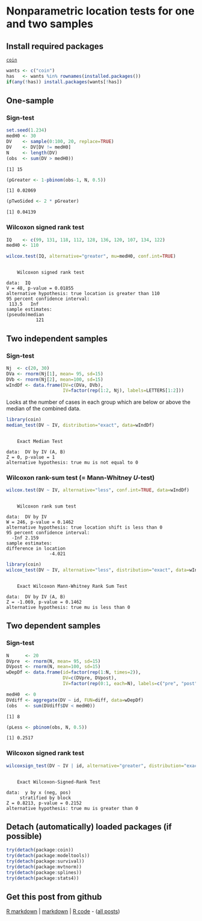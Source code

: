 Nonparametric location tests for one and two samples
=========================

Install required packages
-------------------------

[`coin`](http://cran.r-project.org/package=coin)


```r
wants <- c("coin")
has   <- wants %in% rownames(installed.packages())
if(any(!has)) install.packages(wants[!has])
```


One-sample
-------------------------

### Sign-test
    

```r
set.seed(1.234)
medH0 <- 30
DV    <- sample(0:100, 20, replace=TRUE)
DV    <- DV[DV != medH0]
N     <- length(DV)
(obs  <- sum(DV > medH0))
```

```
[1] 15
```



```r
(pGreater <- 1-pbinom(obs-1, N, 0.5))
```

```
[1] 0.02069
```

```r
(pTwoSided <- 2 * pGreater)
```

```
[1] 0.04139
```


### Wilcoxon signed rank test


```r
IQ    <- c(99, 131, 118, 112, 128, 136, 120, 107, 134, 122)
medH0 <- 110
```



```r
wilcox.test(IQ, alternative="greater", mu=medH0, conf.int=TRUE)
```

```

	Wilcoxon signed rank test

data:  IQ 
V = 48, p-value = 0.01855
alternative hypothesis: true location is greater than 110 
95 percent confidence interval:
 113.5   Inf 
sample estimates:
(pseudo)median 
           121 

```


Two independent samples
-------------------------

### Sign-test


```r
Nj  <- c(20, 30)
DVa <- rnorm(Nj[1], mean= 95, sd=15)
DVb <- rnorm(Nj[2], mean=100, sd=15)
wIndDf <- data.frame(DV=c(DVa, DVb),
                     IV=factor(rep(1:2, Nj), labels=LETTERS[1:2]))
```


Looks at the number of cases in each group which are below or above the median of the combined data.


```r
library(coin)
median_test(DV ~ IV, distribution="exact", data=wIndDf)
```

```

	Exact Median Test

data:  DV by IV (A, B) 
Z = 0, p-value = 1
alternative hypothesis: true mu is not equal to 0 

```


### Wilcoxon rank-sum test ($=$ Mann-Whitney $U$-test)


```r
wilcox.test(DV ~ IV, alternative="less", conf.int=TRUE, data=wIndDf)
```

```

	Wilcoxon rank sum test

data:  DV by IV 
W = 246, p-value = 0.1462
alternative hypothesis: true location shift is less than 0 
95 percent confidence interval:
  -Inf 2.159 
sample estimates:
difference in location 
                -4.021 

```



```r
library(coin)
wilcox_test(DV ~ IV, alternative="less", distribution="exact", data=wIndDf)
```

```

	Exact Wilcoxon Mann-Whitney Rank Sum Test

data:  DV by IV (A, B) 
Z = -1.069, p-value = 0.1462
alternative hypothesis: true mu is less than 0 

```


Two dependent samples
-------------------------

### Sign-test


```r
N      <- 20
DVpre  <- rnorm(N, mean= 95, sd=15)
DVpost <- rnorm(N, mean=100, sd=15)
wDepDf <- data.frame(id=factor(rep(1:N, times=2)),
                     DV=c(DVpre, DVpost),
                     IV=factor(rep(0:1, each=N), labels=c("pre", "post")))
```



```r
medH0  <- 0
DVdiff <- aggregate(DV ~ id, FUN=diff, data=wDepDf)
(obs   <- sum(DVdiff$DV < medH0))
```

```
[1] 8
```



```r
(pLess <- pbinom(obs, N, 0.5))
```

```
[1] 0.2517
```


### Wilcoxon signed rank test


```r
wilcoxsign_test(DV ~ IV | id, alternative="greater", distribution="exact", data=wDepDf)
```

```

	Exact Wilcoxon-Signed-Rank Test

data:  y by x (neg, pos) 
	 stratified by block 
Z = 0.8213, p-value = 0.2152
alternative hypothesis: true mu is greater than 0 

```


Detach (automatically) loaded packages (if possible)
-------------------------


```r
try(detach(package:coin))
try(detach(package:modeltools))
try(detach(package:survival))
try(detach(package:mvtnorm))
try(detach(package:splines))
try(detach(package:stats4))
```


Get this post from github
----------------------------------------------

[R markdown](https://github.com/dwoll/RExRepos/raw/master/Rmd/npWilcoxon.Rmd) | [markdown](https://github.com/dwoll/RExRepos/raw/master/md/npWilcoxon.md) | [R code](https://github.com/dwoll/RExRepos/raw/master/R/npWilcoxon.R) - ([all posts](https://github.com/dwoll/RExRepos))
